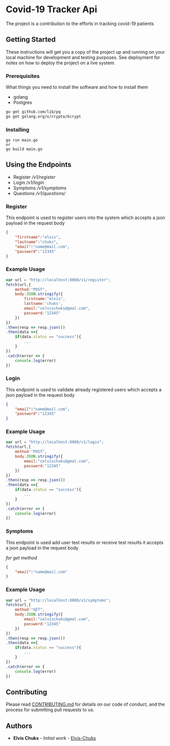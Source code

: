 # Covid-19 Tracker Api

The project is a contribution to the efforts in tracking covid-19 patients

## Getting Started

These instructions will get you a copy of the project up and running on your local machine for development and testing purposes. See deployment for notes on how to deploy the project on a live system.

### Prerequisites

What things you need to install the software and how to install them

- golang
- Postgres


```bash
go get github.com/lib/pq
go get golang.org/x/crypto/bcrypt
```

### Installing

```golang
go run main.go
or
go build main.go
```



## Using the Endpoints

- Register */v1/register*
- Login */v1/login*
- Symptoms */v1/symptoms*
- Questions */v1/questions/*

### Register
This endpoint is used to register users into the system
which accepts a json payload in the request body

```json
{
    "firstname":"elvis",
    "lastname":"chuks",
    "email":"name@mail.com",
    "password":"12345"
}
```
### Example Usage
```js
var url = "http://localhost:8080/v1/register";
fetch(url,{
    method:"POST",
    body:JSON.stringify({
        firstname:"elvis",
        lastname:'chuks',
        email:"celvischuks@gmal.com",
        password:"12345"
    })
})
.then(resp => resp.json())
.then(data =>{
    if(data.status == "success"){
        ...
    }
})
.catch(error => {
    console.log(error)
})
```

### Login
This endpoint is used to validate already registered users
which accepts a json payload in the request body

```json
{
    "email":"name@mail.com",
    "password":"12345"
}
```
### Example Usage
```js
var url = "http://localhost:8080/v1/login";
fetch(url,{
    method:"POST",
    body:JSON.stringify({
        email:"celvischuks@gmal.com",
        password:"12345"
    })
})
.then(resp => resp.json())
.then(data =>{
    if(data.status == "success"){
        ...
    }
})
.catch(error => {
    console.log(error)
})

```
### Symptoms
This endpoint is used add user test results or receive test results
it accepts a json payload in the request body

*for get method*
```json
{
    "email":"name@mail.com"
}
```
### Example Usage
```js
var url = "http://localhost:8080/v1/symptoms";
fetch(url,{
    method:"GET",
    body:JSON.stringify({
        email:"celvischuks@gmal.com",
        password:"12345"
    })
})
.then(resp => resp.json())
.then(data =>{
    if(data.status == "success"){
        ...
    }
})
.catch(error => {
    console.log(error)
})

```
<!-- ### And coding style tests

Explain what these tests test and why

```
Give an example
```

## Deployment

```
go mod tidy
```

<!-- ## Built With

* [Dropwizard](http://www.dropwizard.io/1.0.2/docs/) - The web framework used
* [Maven](https://maven.apache.org/) - Dependency Management
* [ROME](https://rometools.github.io/rome/) - Used to generate RSS Feeds -->

## Contributing

Please read [CONTRIBUTING.md](https://gist.github.com/PurpleBooth/b24679402957c63ec426) for details on our code of conduct, and the process for submitting pull requests to us.

<!-- ## Versioning

We use [SemVer](http://semver.org/) for versioning. For the versions available, see the [tags on this repository](https://github.com/your/project/tags).  -->

## Authors

* **Elvis Chuks** - *Initial work* - [Elvis-Chuks](https://github.com/elvis-chuks)

<!-- See also the list of [contributors](https://github.com/your/project/contributors) who participated in this project. -->

<!-- ## License

This project is licensed under the MIT License - see the [LICENSE.md](LICENSE.md) file for details

## Acknowledgments

* Hat tip to anyone whose code was used
* Inspiration
* etc -->

